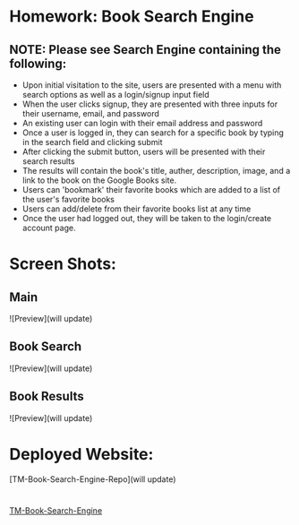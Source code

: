 # Homework: Book Search Engine

## NOTE: Please see Search Engine containing the following:

* Upon initial visitation to the site, users are presented with a menu with search options as well as a login/signup input field
* When the user clicks signup, they are presented with three inputs for their username, email, and password
* An existing user can login with their email address and password
* Once a user is logged in, they can search for a specific book by typing in the search field and clicking submit
* After clicking the submit button, users will be presented with their search results
* The results will contain the book's title, auther, description, image, and a link to the book on the Google Books site.
* Users can 'bookmark' their favorite books which are added to a list of the user's favorite books
* Users can add/delete from their favorite books list at any time
* Once the user had logged out, they will be taken to the login/create account page.

# Screen Shots:
## Main  
![Preview](will update)
## Book Search
![Preview](will update)
## Book Results
![Preview](will update)
# Deployed Website:
[TM-Book-Search-Engine-Repo](will update)
#
[TM-Book-Search-Engine](https://mytextedit.herokuapp.com/)